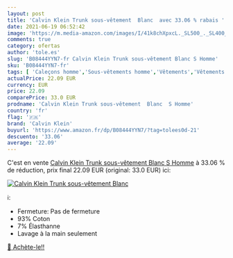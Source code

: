 ```yaml
---
layout: post
title: 'Calvin Klein Trunk sous-vêtement  Blanc  avec 33.06 % rabais '
date: 2021-06-19 06:52:42
image: 'https://m.media-amazon.com/images/I/41k8chXpxcL._SL500_._SL400_.jpg'
comments: true
category: ofertas
author: 'tole.es'
slug: 'B08444YYN7-fr Calvin Klein Trunk sous-vêtement Blanc S Homme'
sku: 'B08444YYN7-fr'
tags: [ 'Caleçons homme','Sous-vêtements homme','Vêtements','Vêtements homme','calvin klein', ]
actualPrice: 22.09 EUR
currency: EUR
price: 22.09
comparePrice: 33.0 EUR
prodname: 'Calvin Klein Trunk sous-vêtement  Blanc  S Homme'
country: 'fr'
flag: '🇫🇷'
brand: 'Calvin Klein'
buyurl: 'https://www.amazon.fr/dp/B08444YYN7/?tag=tolees0d-21'
descuento: '33.06'
average: '22.09'
---
```


C'est en vente [Calvin Klein Trunk sous-vêtement  Blanc  S Homme](https://www.amazon.fr/dp/B08444YYN7/?tag=tolees0d-21)  à  33.06 % de réduction, prix final  22.09 EUR (original: 33.0 EUR) ici:

[![Calvin Klein Trunk sous-vêtement  Blanc ](https://m.media-amazon.com/images/I/41k8chXpxcL._SL500_._SL400_.jpg)](https://www.amazon.fr/dp/B08444YYN7/?tag=tolees0d-21)

ℹ️:

- Fermeture: Pas de fermeture
- 93% Coton
- 7% Élasthanne
- Lavage à la main seulement

[🛒 Achète-le!!](https://www.amazon.fr/dp/B08444YYN7/?tag=tolees0d-21)
